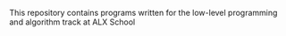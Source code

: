 This repository contains programs written for the low-level programming and algorithm track at ALX School
